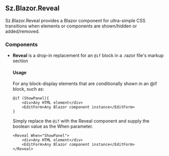 ## Sz.Blazor.Reveal

Sz.Blazor.Reveal provides a Blazor component for ultra-simple CSS transitions when elements or components are shown/hidden or added/removed.

### Components

- **Reveal** is a drop-in replacement for an `@if` block in a .razor file's
  markup section

  #### Usage
  For any block-display elements that are conditionally shown in an @if block, such as:
  ```razor
  @if (ShowPanel){
	  <div>Any HTML element</div>
	  <EditForm>Any Blazor component instance</EditForm>
  }
  ```
  Simply replace the `@if` with the Reveal component and supply the boolean
  value as the When parameter.
  ```razor
  <Reveal When="ShowPanel">
	  <div>Any HTML element</div>
	  <EditForm>Any Blazor component instance</EditForm>
  </Reveal>
  ```
